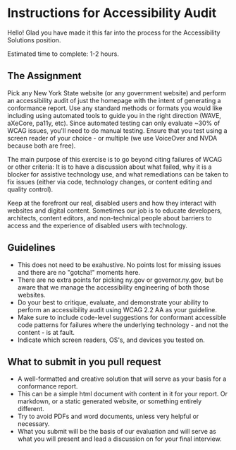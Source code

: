 # Instructions for Accessibility Audit
Hello! Glad you have made it this far into the process for the Accessibility Solutions position.

Estimated time to complete: 1-2 hours. 

## The Assignment
Pick any New York State website (or any government website) and perform an accessibility audit of just the homepage with the intent of generating a conformance report. Use any standard methods or formats you would like including using automated tools to guide you in the right direction (WAVE, aXeCore, pa11y, etc). Since automated testing can only evaluate ~30% of WCAG issues, you'll need to do manual testing. Ensure that you test using a screen reader of your choice - or multiple (we use VoiceOver and NVDA because both are free). 

The main purpose of this exercise is to go beyond citing failures of WCAG or other criteria: It is to have a discussion about what failed, why it is a blocker for assistive technology use, and what remediations can be taken to fix issues (either via code, technology changes, or content editing and quality control).

Keep at the forefront our real, disabled users and how they interact with websites and digital content. Sometimes our job is to educate developers, architects, content editors, and non-technical people about barriers to access and the experience of disabled users with technology. 

## Guidelines
- This does not need to be exahustive. No points lost for missing issues and there are no "gotcha!" moments here. 
- There are no extra points for picking ny.gov or governor.ny.gov, but be aware that we manage the accessibility engineering of both those websites. 
- Do your best to critique, evaluate, and demonstrate your ability to perform an accessibility audit using WCAG 2.2 AA as your guideline. 
- Make sure to include code-level suggestions for conformant accessible code patterns for failures where the underlying technology - and not the content - is at fault.
- Indicate which screen readers, OS's, and devices you tested on.

## What to submit in you pull request
- A well-formatted and creative solution that will serve as your basis for a conformance report. 
- This can be a simple html document with content in it for your report. Or markdown, or a static generated website, or something entirely different. 
- Try to avoid PDFs and word documents, unless very helpful or necessary. 
- What you submit will be the basis of our evaluation and will serve as what you will present and lead a discussion on for your final interview.